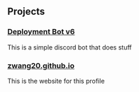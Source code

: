 ## Projects

### [Deployment Bot v6](https://github.com/zwang20/deployment-bot-6)

This is a simple discord bot that does stuff

### [zwang20.github.io](https://github.com/zwang20/zwang20.github.io)

This is the website for this profile
